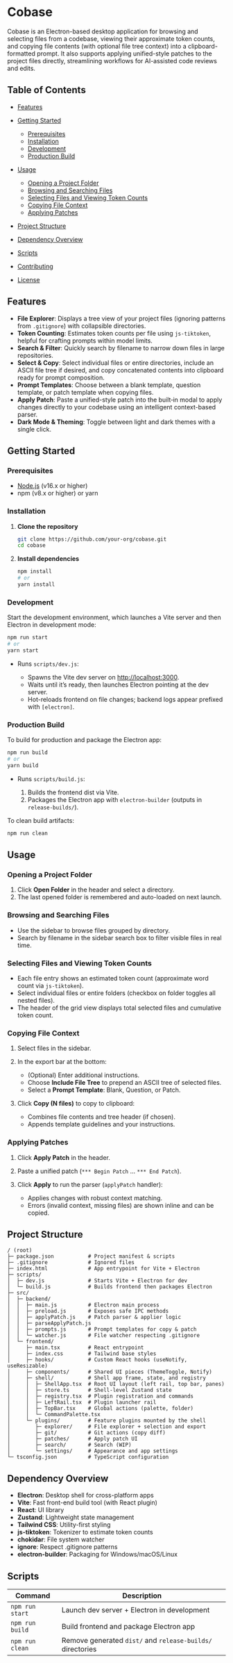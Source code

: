 # Cobase

Cobase is an Electron-based desktop application for browsing and selecting files from a codebase, viewing their approximate token counts, and copying file contents (with optional file tree context) into a clipboard-formatted prompt. It also supports applying unified-style patches to the project files directly, streamlining workflows for AI-assisted code reviews and edits.

## Table of Contents

* [Features](#features)
* [Getting Started](#getting-started)

  * [Prerequisites](#prerequisites)
  * [Installation](#installation)
  * [Development](#development)
  * [Production Build](#production-build)
* [Usage](#usage)

  * [Opening a Project Folder](#opening-a-project-folder)
  * [Browsing and Searching Files](#browsing-and-searching-files)
  * [Selecting Files and Viewing Token Counts](#selecting-files-and-viewing-token-counts)
  * [Copying File Context](#copying-file-context)
  * [Applying Patches](#applying-patches)
* [Project Structure](#project-structure)
* [Dependency Overview](#dependency-overview)
* [Scripts](#scripts)
* [Contributing](#contributing)
* [License](#license)

## Features

* **File Explorer**: Displays a tree view of your project files (ignoring patterns from `.gitignore`) with collapsible directories.
* **Token Counting**: Estimates token counts per file using `js-tiktoken`, helpful for crafting prompts within model limits.
* **Search & Filter**: Quickly search by filename to narrow down files in large repositories.
* **Select & Copy**: Select individual files or entire directories, include an ASCII file tree if desired, and copy concatenated contents into clipboard ready for prompt composition.
* **Prompt Templates**: Choose between a blank template, question template, or patch template when copying files.
* **Apply Patch**: Paste a unified-style patch into the built‑in modal to apply changes directly to your codebase using an intelligent context-based parser.
* **Dark Mode & Theming**: Toggle between light and dark themes with a single click.

## Getting Started

### Prerequisites

* [Node.js](https://nodejs.org/) (v16.x or higher)
* npm (v8.x or higher) or yarn

### Installation

1. **Clone the repository**

   ```bash
   git clone https://github.com/your-org/cobase.git
   cd cobase
   ```

2. **Install dependencies**

   ```bash
   npm install
   # or
   yarn install
   ```

### Development

Start the development environment, which launches a Vite server and then Electron in development mode:

```bash
npm run start
# or
yarn start
```

* Runs `scripts/dev.js`:

  * Spawns the Vite dev server on [http://localhost:3000](http://localhost:3000).
  * Waits until it’s ready, then launches Electron pointing at the dev server.
  * Hot-reloads frontend on file changes; backend logs appear prefixed with `[electron]`.

### Production Build

To build for production and package the Electron app:

```bash
npm run build
# or
yarn build
```

* Runs `scripts/build.js`:

  1. Builds the frontend dist via Vite.
  2. Packages the Electron app with `electron-builder` (outputs in `release-builds/`).

To clean build artifacts:

```bash
npm run clean
```

## Usage

### Opening a Project Folder

1. Click **Open Folder** in the header and select a directory.
2. The last opened folder is remembered and auto-loaded on next launch.

### Browsing and Searching Files

* Use the sidebar to browse files grouped by directory.
* Search by filename in the sidebar search box to filter visible files in real time.

### Selecting Files and Viewing Token Counts

* Each file entry shows an estimated token count (approximate word count via `js-tiktoken`).
* Select individual files or entire folders (checkbox on folder toggles all nested files).
* The header of the grid view displays total selected files and cumulative token count.

### Copying File Context

1. Select files in the sidebar.
2. In the export bar at the bottom:

   * (Optional) Enter additional instructions.
   * Choose **Include File Tree** to prepend an ASCII tree of selected files.
   * Select a **Prompt Template**: Blank, Question, or Patch.
3. Click **Copy (N files)** to copy to clipboard:

   * Combines file contents and tree header (if chosen).
   * Appends template guidelines and your instructions.

### Applying Patches

1. Click **Apply Patch** in the header.
2. Paste a unified patch (`*** Begin Patch` ... `*** End Patch`).
3. Click **Apply** to run the parser (`applyPatch` handler):

   * Applies changes with robust context matching.
   * Errors (invalid context, missing files) are shown inline and can be copied.

## Project Structure

```
/ (root)
├─ package.json           # Project manifest & scripts
├─ .gitignore             # Ignored files
├─ index.html             # App entrypoint for Vite + Electron
├─ scripts/
│  ├─ dev.js              # Starts Vite + Electron for dev
│  └─ build.js            # Builds frontend then packages Electron
├─ src/
│  ├─ backend/
│  │  ├─ main.js          # Electron main process
│  │  ├─ preload.js       # Exposes safe IPC methods
│  │  ├─ applyPatch.js    # Patch parser & applier logic
│  │  ├─ parseApplyPatch.js
│  │  ├─ prompts.js       # Prompt templates for copy & patch
│  │  └─ watcher.js       # File watcher respecting .gitignore
│  └─ frontend/
│     ├─ main.tsx         # React entrypoint
│     ├─ index.css        # Tailwind base styles
│     ├─ hooks/           # Custom React hooks (useNotify, useResizable)
│     ├─ components/      # Shared UI pieces (ThemeToggle, Notify)
│     ├─ shell/           # Shell app frame, state, and registry
│     │  ├─ ShellApp.tsx  # Root UI layout (left rail, top bar, panes)
│     │  ├─ store.ts      # Shell-level Zustand state
│     │  ├─ registry.tsx  # Plugin registration and commands
│     │  ├─ LeftRail.tsx  # Plugin launcher rail
│     │  ├─ TopBar.tsx    # Global actions (palette, folder)
│     │  └─ CommandPalette.tsx
│     └─ plugins/         # Feature plugins mounted by the shell
│        ├─ explorer/     # File explorer + selection and export
│        ├─ git/          # Git actions (copy diff)
│        ├─ patches/      # Apply patch UI
│        ├─ search/       # Search (WIP)
│        └─ settings/     # Appearance and app settings
└─ tsconfig.json          # TypeScript configuration
```

## Dependency Overview

* **Electron**: Desktop shell for cross-platform apps
* **Vite**: Fast front-end build tool (with React plugin)
* **React**: UI library
* **Zustand**: Lightweight state management
* **Tailwind CSS**: Utility-first styling
* **js-tiktoken**: Tokenizer to estimate token counts
* **chokidar**: File system watcher
* **ignore**: Respect .gitignore patterns
* **electron-builder**: Packaging for Windows/macOS/Linux

## Scripts

| Command         | Description                                                |
| --------------- | ---------------------------------------------------------- |
| `npm run start` | Launch dev server + Electron in development                |
| `npm run build` | Build frontend and package Electron app                    |
| `npm run clean` | Remove generated `dist/` and `release-builds/` directories |
